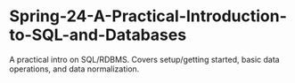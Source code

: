 # Spring-24-A-Practical-Introduction-to-SQL-and-Databases
A practical intro on SQL/RDBMS. Covers setup/getting started, basic data operations, and data normalization.
